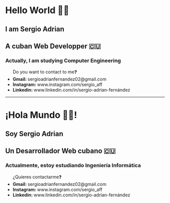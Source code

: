 <h1>Hello World 👋🏻</h1>



<h2>I am Sergio Adrian </h2>

<h2>A cuban Web Developper 🇨🇺</h2>

<h3>Actually, I am studying Computer Engineering </h3>

<ul>Do you want to contact to me❓
  <li><strong>Gmail: </strong>sergioadrianfernandez02@gmail.com</li>
  <li><strong>Instagram: </strong>www.instagram.com/sergio_aff</li>
  <li><strong>Linkedin: </strong>www.linkedin.com/in/sergio-adrian-fernández</li>
</ul>

<hr>

<h1>¡Hola Mundo 👋🏻!</h1>

<h2>Soy Sergio Adrian</h2>

<h2>Un Desarrollador Web cubano 🇨🇺</h2>

<h3>Actualmente, estoy estudiando Ingeniería Informática</h3>

<ul>¿Quieres contactarme❓
  <li><strong>Gmail: </strong>sergioadrianfernandez02@gmail.com</li>
  <li><strong>Instagram: </strong>www.instagram.com/sergio_aff</li>
  <li><strong>Linkedin: </strong>www.linkedin.com/in/sergio-adrian-fernández</li>
</ul>
